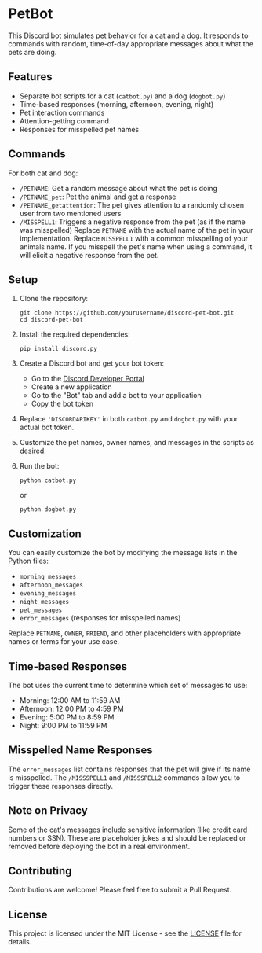 # PetBot
This Discord bot simulates pet behavior for a cat and a dog. It responds to commands with random, time-of-day appropriate messages about what the pets are doing.

## Features

- Separate bot scripts for a cat (`catbot.py`) and a dog (`dogbot.py`)
- Time-based responses (morning, afternoon, evening, night)
- Pet interaction commands
- Attention-getting command
- Responses for misspelled pet names

## Commands

For both cat and dog:
- `/PETNAME`: Get a random message about what the pet is doing
- `/PETNAME_pet`: Pet the animal and get a response
- `/PETNAME_getattention`: The pet gives attention to a randomly chosen user from two mentioned users
- `/MISSPELL1`: Triggers a negative response from the pet (as if the name was misspelled)
Replace `PETNAME` with the actual name of the pet in your implementation. 
Replace `MISSPELL1` with a common misspelling of your animals name. If you misspell the pet's name when using a command, it will elicit a negative response from the pet.

## Setup

1. Clone the repository:
   ```
   git clone https://github.com/yourusername/discord-pet-bot.git
   cd discord-pet-bot
   ```

2. Install the required dependencies:
   ```
   pip install discord.py
   ```

3. Create a Discord bot and get your bot token:
   - Go to the [Discord Developer Portal](https://discord.com/developers/applications)
   - Create a new application
   - Go to the "Bot" tab and add a bot to your application
   - Copy the bot token

4. Replace `'DISCORDAPIKEY'` in both `catbot.py` and `dogbot.py` with your actual bot token.

5. Customize the pet names, owner names, and messages in the scripts as desired.

6. Run the bot:
   ```
   python catbot.py
   ```
   or
   ```
   python dogbot.py
   ```

## Customization

You can easily customize the bot by modifying the message lists in the Python files:

- `morning_messages`
- `afternoon_messages`
- `evening_messages`
- `night_messages`
- `pet_messages`
- `error_messages` (responses for misspelled names)

Replace `PETNAME`, `OWNER`, `FRIEND`, and other placeholders with appropriate names or terms for your use case.

## Time-based Responses

The bot uses the current time to determine which set of messages to use:
- Morning: 12:00 AM to 11:59 AM
- Afternoon: 12:00 PM to 4:59 PM
- Evening: 5:00 PM to 8:59 PM
- Night: 9:00 PM to 11:59 PM

## Misspelled Name Responses

The `error_messages` list contains responses that the pet will give if its name is misspelled. The `/MISSSPELL1` and `/MISSSPELL2` commands allow you to trigger these responses directly.

## Note on Privacy

Some of the cat's messages include sensitive information (like credit card numbers or SSN). These are placeholder jokes and should be replaced or removed before deploying the bot in a real environment.

## Contributing

Contributions are welcome! Please feel free to submit a Pull Request.

## License

This project is licensed under the MIT License - see the [LICENSE](LICENSE) file for details.
